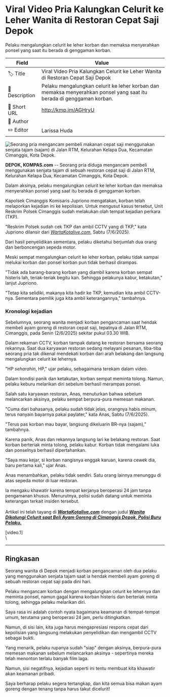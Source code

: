 # Viral Video Pria Kalungkan Celurit ke Leher Wanita di Restoran Cepat Saji Depok

Pelaku mengalungkan celurit ke leher korban dan memaksa menyerahkan ponsel yang saat itu berada di genggaman korban.

| Field         | Value                                                       |
|---------------|-------------------------------------------------------------|
| 🏷️ Title       | Viral Video Pria Kalungkan Celurit ke Leher Wanita di Restoran Cepat Saji Depok |
| 📝 Description | Pelaku mengalungkan celurit ke leher korban dan memaksa menyerahkan ponsel yang saat itu berada di genggaman korban. |
| 🔗 Short URL   | http://kmp.im/AGHryU |
| 👤 Author      |  |
| ✏️ Editor      | Larissa Huda |

![Seorang pria mengancam pembeli makanan cepat saji menggunakan senjata tajam (sajam) di Jalan RTM, Kelurahan Kelapa Dua, Kecamatan Cimanggis, Kota Depok. ](https://asset.kompas.com/crops/_027U-qbICEukYiCBZqCt2AOIwk=/43x0:601x372/750x500/data/photo/2025/06/07/684415c50d8bf.jpg)

**DEPOK, KOMPAS.com** -- Seorang pria diduga mengancam pembeli menggunakan senjata tajam di sebuah restoran cepat saji di Jalan RTM, Kelurahan Kelapa Dua, Kecamatan Cimanggis, Kota Depok.

Dalam aksinya, pelaku mengalungkan celurit ke leher korban dan memaksa menyerahkan ponsel yang saat itu berada di genggaman korban.

Kapolsek Cimanggis Komisaris Jupriono mengatakan, korban telah melaporkan kejadian ini ke kepolisian. Untuk mengusut kasus tersebut, Unit Reskrim Polsek Cimanggis sudah melakukan olah tempat kejadian perkara (TKP).

"Reskrim Polsek sudah cek TKP dan ambil CCTV yang di TKP," kata Jupriono dilansir dari [*WartaKotalive.com*](https://wartakota.tribunnews.com/2025/06/07/wanita-dikalungi-celurit-saat-beli-ayam-goreng-di-cimanggis-depok-polisi-buru-pelaku?page=2), Sabtu (7/6/2025).

Dari hasil penyelidikan sementara, pelaku diketahui berjumlah dua orang dan berboncengan sepeda motor.

Meski sempat mengalungkan celurit ke leher korban, pelaku tidak sampai melukai korban dan ponsel korban pun tidak berhasil dirampas.

"Tidak ada barang-barang korban yang diambil karena korban sempat histeris lah, teriak-teriak begitu kan. Sehingga pelakunya kabur, ketakutan," lanjut Jupriono.

"Tetap kita selidiki, makanya kita hadir ke TKP, kemudian kita ambil CCTV-nya. Sementara pemilik juga kita ambil keterangannya," tambahnya.

### Kronologi kejadian

Sebelumnya, seorang wanita menjadi korban pengancaman saat hendak membeli ayam goreng di restoran cepat saji, tepatnya di Jalan RTM, Cimanggis, pada Senin (2/6/2025) sekitar pukul 03.30 WIB.

Dalam rekaman CCTV, korban tampak datang ke restoran bersama seorang rekannya. Saat dua karyawan restoran sedang melayani pesanan, tiba-tiba seorang pria tak dikenal mendekati korban dari arah belakang dan langsung mengalungkan celurit ke lehernya.

"HP *seharahin*, HP," ujar pelaku, sebagaimana terekam dalam video.

Dalam kondisi panik dan ketakutan, korban sempat meminta tolong. Namun, pelaku keburu melarikan diri sebelum berhasil merampas ponsel.

Salah satu karyawan restoran, Anas, menuturkan bahwa sebelum melancarkan aksinya, pelaku sempat berpura-pura memesan makanan.

"Cuma dari bahasanya, pelaku sudah tidak jelas, orangnya habis minum, terus nanyain bayarnya pakai paylater," kata Anas, Sabtu (7/6/2025).

"Terus pas korban mau bayar, langsung dikeluarin BR-nya (sajam)," tambahnya.

Karena panik, Anas dan rekannya langsung lari ke belakang restoran. Saat korban berteriak minta tolong, pelaku kabur. Korban tidak mengalami luka dan ponselnya berhasil dipertahankan.

"Saya mau kejar, si korban nangisnya enggak karuan, karena cewek dia, baru pertama kali," ujar Anas.

Anas menambahkan, pelaku tidak sendiri. Satu orang lainnya menunggu di atas sepeda motor di luar restoran.

Ia mengaku khawatir karena tempat kerjanya beroperasi 24 jam tanpa pengamanan khusus. Menurutnya, polisi sudah datang untuk meminta keterangan terkait insiden tersebut.\
\
Artikel ini telah tayang di [***WartaKotalive.com***](https://wartakota.tribunnews.com/2025/06/07/wanita-dikalungi-celurit-saat-beli-ayam-goreng-di-cimanggis-depok-polisi-buru-pelaku?page=2) dengan judul [***Wanita Dikalungi Celurit saat Beli Ayam Goreng di Cimanggis Depok, Polisi Buru Pelaku.***](https://wartakota.tribunnews.com/2025/06/07/wanita-dikalungi-celurit-saat-beli-ayam-goreng-di-cimanggis-depok-polisi-buru-pelaku?page=2)

\[video.1\]\
\

---
## Ringkasan

Seorang wanita di Depok menjadi korban pengancaman oleh dua pelaku yang menggunakan senjata tajam saat ia hendak membeli ayam goreng di sebuah restoran cepat saji pada dini hari.

 Pelaku mengancam korban dengan mengalungkan celurit ke lehernya dan meminta ponsel, namun gagal karena korban histeris dan berteriak minta tolong, sehingga pelaku melarikan diri.



Saya rasa ini adalah contoh nyata bagaimana keamanan di tempat-tempat umum, terutama yang beroperasi 24 jam, perlu ditingkatkan.

 Namun, di sisi lain, kita juga harus mengapresiasi respons cepat dari kepolisian yang langsung melakukan penyelidikan dan mengambil CCTV sebagai bukti.

 Yang menarik, pelaku rupanya sudah "siap" dengan aksinya, berpura-pura memesan makanan sebelum melancarkan aksinya - sepertinya mereka telah menonton terlalu banyak film laga.

 Namun, sisi negatifnya, kejadian seperti ini tentu membuat kita khawatir akan keamanan pribadi.

 Saya berharap pelaku segera tertangkap, dan kita semua bisa makan ayam goreng dengan tenang tanpa harus takut dicelurit!
